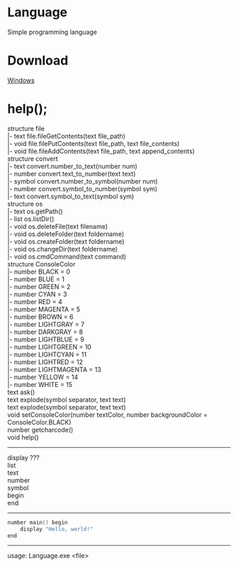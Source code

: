 # Language
Simple programming language
# Download
[Windows](https://github.com/NikkyHika/Programming-Language-Language/releases/tag/v1.0.3)

# help();
structure file  
|-   text file.fileGetContents(text file_path)  
|-   void file.filePutContents(text file_path, text file_contents)  
|-   void file.fileAddContents(text file_path, text append_contents)  
structure convert  
|-   text convert.number_to_text(number num)  
|-   number convert.text_to_number(text text)  
|-   symbol convert.number_to_symbol(number num)  
|-   number convert.symbol_to_number(symbol sym)  
|-   text convert.symbol_to_text(symbol sym)  
structure os  
|-   text os.getPath()  
|-   list<text> os.listDir()  
|-   void os.deleteFile(text filename)  
|-   void os.deleteFolder(text foldername)  
|-   void os.createFolder(text foldername)  
|-   void os.changeDir(text foldername)  
|-   void os.cmdCommand(text command)  
structure ConsoleColor  
|-   number BLACK = 0  
|-   number BLUE = 1  
|-   number GREEN = 2  
|-   number CYAN = 3  
|-   number RED = 4  
|-   number MAGENTA = 5  
|-   number BROWN = 6  
|-   number LIGHTGRAY = 7  
|-   number DARKGRAY = 8  
|-   number LIGHTBLUE = 9  
|-   number LIGHTGREEN = 10  
|-   number LIGHTCYAN = 11  
|-   number LIGHTRED = 12  
|-   number LIGHTMAGENTA = 13  
|-   number YELLOW = 14  
|-   number WHITE = 15  
text ask()  
text explode(symbol separator, text text)  
text explode(symbol separator, text text)  
void setConsoleColor(number textColor, number backgroundColor = ConsoleColor.BLACK)  
number getcharcode()  
void help()  
  
-----------------------------------------------------------------------------------  
  
display ???  
list<???>  
text  
number  
symbol  
begin  
end  
  
-----------------------------------------------------------------------------------  
  
```cpp
number main() begin
	display "Hello, world!"
end
```

-----------------------------------------------------------------------------------

usage: Language.exe \<file\>
